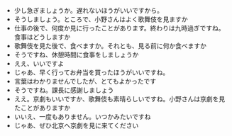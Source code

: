 * 少し急ぎましょうか。遅れないほうがいいですから。
* そうしましょう。ところで、小野さんはよく歌舞伎を見ますか
* 仕事の後で、何度か見に行ったことがあります。終わりは九時過ぎですね。食事はどうしますか
* 歌舞伎を見た後で、食べますか。それとも、見る前に何か食べますか
* そうですね、休憩時間に食事をしましょうか
* ええ、いいですよ
* じゃあ、早く行ってお弁当を買ったほうがいいですね。
* 言葉はわかりませんでしたが、とてもよかったです
* そうですね。課長に感謝しましょう
* ええ。京劇もいいですか、歌舞伎も素晴らしいですね。小野さんは京劇を見たことがありますか
* いいえ、一度もありません。いつかみたいですね
* じゃあ、ぜひ北京へ京劇を見に来てください
